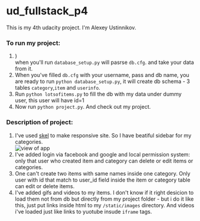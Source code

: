 # ud_fullstack_p4

This is my 4th udacity project. I'm Alexey Ustinnikov.

### To run my project:

1. )<br>
when you'll run `database_setup.py` will pasrse `db.cfg`. and take your data  from it.
2. When you've filled `db.cfg` with your username, pass and db name, you are ready to run `python database_setup.py`, it will create db schema - 3 tables `category`,`item` and `userinfo`.
3. Run `python lotsofitems.py` to fill the db with my data under dummy user, this user will have id=1
4. Now run `python project.py`. And check out my project. 

### Description of project:

1. I've used <a href="https://github.com/n33/skel">skel</a> to make responsive site. So I have beatiful sidebar for my categories.<br>
![view of app](https://cloud.githubusercontent.com/assets/5002732/9152037/4e7ad876-3e22-11e5-8081-bb10cdb68f81.png)<br>
2. I've added login via facebook and google and local permission system: only that user who created item and category can delete or edit items or categories.
3. One can't create two items with same names inside one category. Only user with id that match to user_id field inside the item or category table can edit or delete items.
4. I've added gifs and videos to my items. I don't know if it right desicion to load them not from db but directly from my project folder - but i do it like this, just put links inside html to my `/static/images` directory. And videos i've loaded just like links to yuotube insude `iframe` tags.